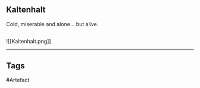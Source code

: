 ## Kaltenhalt
Cold, miserable and alone... but alive.
## 
![[Kaltenhalt.png]]

---
## Tags
#Artefact